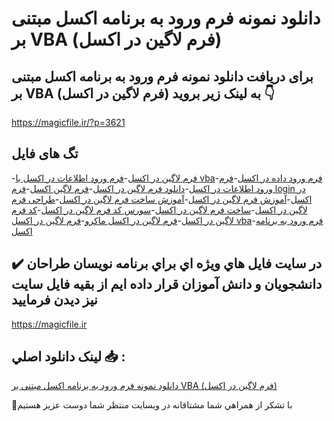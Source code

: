 # دانلود نمونه فرم ورود به برنامه اکسل مبتنی بر VBA (فرم لاگین در اکسل)

## برای دریافت دانلود نمونه فرم ورود به برنامه اکسل مبتنی بر VBA (فرم لاگین در اکسل) به لینک زیر بروید 👇

https://magicfile.ir/?p=3621

## تگ های فایل

-[فرم لاگین در اکسل](https://magicfile.ir/product/%d9%81%d8%b1%d9%85-%d9%88%d8%b1%d9%88%d8%af-%d8%a8%d9%87-%d8%a8%d8%b1%d9%86%d8%a7%d9%85%d9%87-%d8%a7%da%a9%d8%b3%d9%84-%d9%85%d8%a8%d8%aa%d9%86%db%8c-vba-%d9%81%d8%b1%d9%85-%d9%84%d8%a7%da%af%db%8c%d9%86-%d8%af%d8%b1-%d8%a7%da%a9%d8%b3%d9%84/)-[فرم ورود اطلاعات در اکسل با vba](https://magicfile.ir/product/%d9%81%d8%b1%d9%85-%d9%88%d8%b1%d9%88%d8%af-%d8%a8%d9%87-%d8%a8%d8%b1%d9%86%d8%a7%d9%85%d9%87-%d8%a7%da%a9%d8%b3%d9%84-%d9%85%d8%a8%d8%aa%d9%86%db%8c-vba-%d9%81%d8%b1%d9%85-%d9%84%d8%a7%da%af%db%8c%d9%86-%d8%af%d8%b1-%d8%a7%da%a9%d8%b3%d9%84/)-[فرم ورود داده در اکسل](https://magicfile.ir/product/%d9%81%d8%b1%d9%85-%d9%88%d8%b1%d9%88%d8%af-%d8%a8%d9%87-%d8%a8%d8%b1%d9%86%d8%a7%d9%85%d9%87-%d8%a7%da%a9%d8%b3%d9%84-%d9%85%d8%a8%d8%aa%d9%86%db%8c-vba-%d9%81%d8%b1%d9%85-%d9%84%d8%a7%da%af%db%8c%d9%86-%d8%af%d8%b1-%d8%a7%da%a9%d8%b3%d9%84/)-[فرم ورود اطلاعات در اکسل](https://magicfile.ir/product/%d9%81%d8%b1%d9%85-%d9%88%d8%b1%d9%88%d8%af-%d8%a8%d9%87-%d8%a8%d8%b1%d9%86%d8%a7%d9%85%d9%87-%d8%a7%da%a9%d8%b3%d9%84-%d9%85%d8%a8%d8%aa%d9%86%db%8c-vba-%d9%81%d8%b1%d9%85-%d9%84%d8%a7%da%af%db%8c%d9%86-%d8%af%d8%b1-%d8%a7%da%a9%d8%b3%d9%84/)-[دانلود فرم لاگین در اکسل](https://magicfile.ir/product/%d9%81%d8%b1%d9%85-%d9%88%d8%b1%d9%88%d8%af-%d8%a8%d9%87-%d8%a8%d8%b1%d9%86%d8%a7%d9%85%d9%87-%d8%a7%da%a9%d8%b3%d9%84-%d9%85%d8%a8%d8%aa%d9%86%db%8c-vba-%d9%81%d8%b1%d9%85-%d9%84%d8%a7%da%af%db%8c%d9%86-%d8%af%d8%b1-%d8%a7%da%a9%d8%b3%d9%84/)-[فرم لاگین اکسل](https://magicfile.ir/product/%d9%81%d8%b1%d9%85-%d9%88%d8%b1%d9%88%d8%af-%d8%a8%d9%87-%d8%a8%d8%b1%d9%86%d8%a7%d9%85%d9%87-%d8%a7%da%a9%d8%b3%d9%84-%d9%85%d8%a8%d8%aa%d9%86%db%8c-vba-%d9%81%d8%b1%d9%85-%d9%84%d8%a7%da%af%db%8c%d9%86-%d8%af%d8%b1-%d8%a7%da%a9%d8%b3%d9%84/)-[فرم login در اکسل](https://magicfile.ir/product/%d9%81%d8%b1%d9%85-%d9%88%d8%b1%d9%88%d8%af-%d8%a8%d9%87-%d8%a8%d8%b1%d9%86%d8%a7%d9%85%d9%87-%d8%a7%da%a9%d8%b3%d9%84-%d9%85%d8%a8%d8%aa%d9%86%db%8c-vba-%d9%81%d8%b1%d9%85-%d9%84%d8%a7%da%af%db%8c%d9%86-%d8%af%d8%b1-%d8%a7%da%a9%d8%b3%d9%84/)-[آموزش فرم لاگین در اکسل](https://magicfile.ir/product/%d9%81%d8%b1%d9%85-%d9%88%d8%b1%d9%88%d8%af-%d8%a8%d9%87-%d8%a8%d8%b1%d9%86%d8%a7%d9%85%d9%87-%d8%a7%da%a9%d8%b3%d9%84-%d9%85%d8%a8%d8%aa%d9%86%db%8c-vba-%d9%81%d8%b1%d9%85-%d9%84%d8%a7%da%af%db%8c%d9%86-%d8%af%d8%b1-%d8%a7%da%a9%d8%b3%d9%84/)-[آموزش ساخت فرم لاگین در اکسل](https://magicfile.ir/product/%d9%81%d8%b1%d9%85-%d9%88%d8%b1%d9%88%d8%af-%d8%a8%d9%87-%d8%a8%d8%b1%d9%86%d8%a7%d9%85%d9%87-%d8%a7%da%a9%d8%b3%d9%84-%d9%85%d8%a8%d8%aa%d9%86%db%8c-vba-%d9%81%d8%b1%d9%85-%d9%84%d8%a7%da%af%db%8c%d9%86-%d8%af%d8%b1-%d8%a7%da%a9%d8%b3%d9%84/)-[طراحی فرم لاگین در اکسل](https://magicfile.ir/product/%d9%81%d8%b1%d9%85-%d9%88%d8%b1%d9%88%d8%af-%d8%a8%d9%87-%d8%a8%d8%b1%d9%86%d8%a7%d9%85%d9%87-%d8%a7%da%a9%d8%b3%d9%84-%d9%85%d8%a8%d8%aa%d9%86%db%8c-vba-%d9%81%d8%b1%d9%85-%d9%84%d8%a7%da%af%db%8c%d9%86-%d8%af%d8%b1-%d8%a7%da%a9%d8%b3%d9%84/)-[ساخت فرم لاگین در اکسل](https://magicfile.ir/product/%d9%81%d8%b1%d9%85-%d9%88%d8%b1%d9%88%d8%af-%d8%a8%d9%87-%d8%a8%d8%b1%d9%86%d8%a7%d9%85%d9%87-%d8%a7%da%a9%d8%b3%d9%84-%d9%85%d8%a8%d8%aa%d9%86%db%8c-vba-%d9%81%d8%b1%d9%85-%d9%84%d8%a7%da%af%db%8c%d9%86-%d8%af%d8%b1-%d8%a7%da%a9%d8%b3%d9%84/)-[سورس کد فرم لاگین در اکسل](https://magicfile.ir/product/%d9%81%d8%b1%d9%85-%d9%88%d8%b1%d9%88%d8%af-%d8%a8%d9%87-%d8%a8%d8%b1%d9%86%d8%a7%d9%85%d9%87-%d8%a7%da%a9%d8%b3%d9%84-%d9%85%d8%a8%d8%aa%d9%86%db%8c-vba-%d9%81%d8%b1%d9%85-%d9%84%d8%a7%da%af%db%8c%d9%86-%d8%af%d8%b1-%d8%a7%da%a9%d8%b3%d9%84/)-[کد فرم لاگین در اکسل](https://magicfile.ir/product/%d9%81%d8%b1%d9%85-%d9%88%d8%b1%d9%88%d8%af-%d8%a8%d9%87-%d8%a8%d8%b1%d9%86%d8%a7%d9%85%d9%87-%d8%a7%da%a9%d8%b3%d9%84-%d9%85%d8%a8%d8%aa%d9%86%db%8c-vba-%d9%81%d8%b1%d9%85-%d9%84%d8%a7%da%af%db%8c%d9%86-%d8%af%d8%b1-%d8%a7%da%a9%d8%b3%d9%84/)-[فرم لاگین در اکسل ماکرو](https://magicfile.ir/product/%d9%81%d8%b1%d9%85-%d9%88%d8%b1%d9%88%d8%af-%d8%a8%d9%87-%d8%a8%d8%b1%d9%86%d8%a7%d9%85%d9%87-%d8%a7%da%a9%d8%b3%d9%84-%d9%85%d8%a8%d8%aa%d9%86%db%8c-vba-%d9%81%d8%b1%d9%85-%d9%84%d8%a7%da%af%db%8c%d9%86-%d8%af%d8%b1-%d8%a7%da%a9%d8%b3%d9%84/)-[فرم لاگین در اکسل vba](https://magicfile.ir/product/%d9%81%d8%b1%d9%85-%d9%88%d8%b1%d9%88%d8%af-%d8%a8%d9%87-%d8%a8%d8%b1%d9%86%d8%a7%d9%85%d9%87-%d8%a7%da%a9%d8%b3%d9%84-%d9%85%d8%a8%d8%aa%d9%86%db%8c-vba-%d9%81%d8%b1%d9%85-%d9%84%d8%a7%da%af%db%8c%d9%86-%d8%af%d8%b1-%d8%a7%da%a9%d8%b3%d9%84/)-[فرم ورود به برنامه اکسل](https://magicfile.ir/product/%d9%81%d8%b1%d9%85-%d9%88%d8%b1%d9%88%d8%af-%d8%a8%d9%87-%d8%a8%d8%b1%d9%86%d8%a7%d9%85%d9%87-%d8%a7%da%a9%d8%b3%d9%84-%d9%85%d8%a8%d8%aa%d9%86%db%8c-vba-%d9%81%d8%b1%d9%85-%d9%84%d8%a7%da%af%db%8c%d9%86-%d8%af%d8%b1-%d8%a7%da%a9%d8%b3%d9%84/)

## ✔️ در سايت فايل هاي ويژه اي براي برنامه نويسان طراحان دانشجويان و دانش آموزان قرار داده ايم از بقيه فايل سايت نيز ديدن فرماييد

https://magicfile.ir


## لينک دانلود اصلي 📥 :

[دانلود نمونه فرم ورود به برنامه اکسل مبتنی بر VBA (فرم لاگین در اکسل)](https://magicfile.ir/product/%d9%81%d8%b1%d9%85-%d9%88%d8%b1%d9%88%d8%af-%d8%a8%d9%87-%d8%a8%d8%b1%d9%86%d8%a7%d9%85%d9%87-%d8%a7%da%a9%d8%b3%d9%84-%d9%85%d8%a8%d8%aa%d9%86%db%8c-vba-%d9%81%d8%b1%d9%85-%d9%84%d8%a7%da%af%db%8c%d9%86-%d8%af%d8%b1-%d8%a7%da%a9%d8%b3%d9%84/) 


🙏با تشکر از همراهي شما مشتاقانه در وبسایت منتظر شما دوست عزیز هستیم

